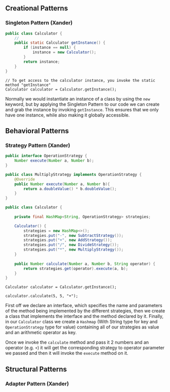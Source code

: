 ## Creational Patterns

### Singleton Pattern (Xander)

```java
public class Calculator {
    //
    public static Calculator getInstance() {
        if (instance == null) {
            instance = new Calculator();
        }
        return instance;
    }
}
```
```
// To get access to the calculator instance, you invoke the static method "getInstance"
Calculator calculator = Calculator.getInstance();
```

Normally we would instantiate an instance of a class by using the `new` keyword, but by applying the Singleton Pattern to our code we can create and grab the instance by invoking `getInstance`. This ensures that we only have one instance, while also making it globally accessible. 

## Behavioral Patterns

### Strategy Pattern (Xander)

```java
public interface OperationStrategy {
    Number execute(Number a, Number b);
}

public class MultiplyStrategy implements OperationStrategy {
    @Override
    public Number execute(Number a, Number b){
        return a.doubleValue() * b.doubleValue();
    }
}

public class Calculator {
    
    private final HashMap<String, OperationStrategy> strategies;

    Calculator() {
        strategies = new HashMap<>();
        strategies.put("-", new SubtractStrategy());
        strategies.put("+", new AddStrategy());
        strategies.put("/", new DivideStrategy());
        strategies.put("*", new MultiplyStrategy());
    }
    
    public Number calculate(Number a, Number b, String operator) {
        return strategies.get(operator).execute(a, b);
    }
}
```
```
Calculator calculator = Calculator.getInstance();

calculator.calculate(5, 5, "+");
```
First off we declare an interface, which specifies the name and parameters of the method being implemented by the different strategies, then we create a class that implements the interface and the method declared by it. Finally, in our `Calculator` class we create a `Hashmap` (With String type for key and `OperationStrategy` type for value) containing all of our strategies as value and an arithmetic operator as key.

Once we invoke the `calculate` method and pass it 2 numbers and an operator (e.g. `+`) it will get the corresponding strategy to operator parameter we passed and then it will invoke the `execute` method on it.

## Structural Patterns

### Adapter Pattern (Xander)
